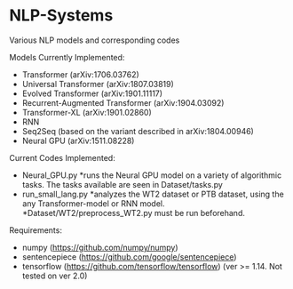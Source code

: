 # NLP-Systems
Various NLP models and corresponding codes

Models Currently Implemented:
- Transformer (arXiv:1706.03762)
- Universal Transformer (arXiv:1807.03819)
- Evolved Transformer (arXiv:1901.11117)
- Recurrent-Augmented Transformer (arXiv:1904.03092)
- Transformer-XL (arXiv:1901.02860)
- RNN
- Seq2Seq (based on the variant described in arXiv:1804.00946)
- Neural GPU (arXiv:1511.08228)

Current Codes Implemented:
- Neural_GPU.py 
  *runs the Neural GPU model on a variety of algorithmic tasks. The tasks available are seen in Dataset/tasks.py
- run_small_lang.py 
  *analyzes the WT2 dataset or PTB dataset, using the any Transformer-model or RNN model.  
  *Dataset/WT2/preprocess_WT2.py must be run beforehand.

Requirements:
- numpy (https://github.com/numpy/numpy)
- sentencepiece (https://github.com/google/sentencepiece)
- tensorflow (https://github.com/tensorflow/tensorflow) (ver >= 1.14. Not tested on ver 2.0)
